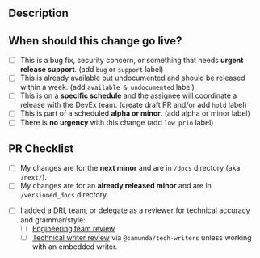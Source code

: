 ## Description

<!-- Provide an overview of what to expect in the PR. -->
<!-- Relate or link the associated epic or task. -->
<!-- Add `@camunda/tech-writers` as reviewer to pull in a tech writer, or add your embedded tech writer. -->

## When should this change go live?

<!-- PRs merged go to stage.docs.camunda.io first and must be manually released to docs.camunda.io. -->

- [ ] This is a bug fix, security concern, or something that needs **urgent release support**. (add `bug` or `support` label)
- [ ] This is already available but undocumented and should be released within a week. (add `available & undocumented` label)
- [ ] This is on a **specific schedule** and the assignee will coordinate a release with the DevEx team. (create draft PR and/or add `hold` label)
- [ ] This is part of a scheduled **alpha or minor**. (add alpha or minor label)
- [ ] There is **no urgency** with this change (add `low prio` label)

## PR Checklist

<!-- Camunda maintains 18 months of minor versions. Backporting your change to multiple versions is common. -->

- [ ] My changes are for the **next minor** and are in `/docs` directory (aka `/next/`).
- [ ] My changes are for an **already released minor** and are in `/versioned_docs` directory.

<!-- UNCOMMENT THIS SECTION IF APPLICABLE. Adding or removing pages requires extra steps.
- [ ] I included my new page in the sidebar file(s).
- [ ] I added a redirect for a renamed or deleted page to the .htaccess file.
-->

- [ ] I added a DRI, team, or delegate as a reviewer for technical accuracy and grammar/style:
  - [ ] [Engineering team review](https://github.com/camunda/camunda-docs/blob/main/howtos/documentation-guidelines.md#review-process)
  - [ ] [Technical writer review](https://github.com/camunda/camunda-docs/blob/main/howtos/documentation-guidelines.md#review-process) via `@camunda/tech-writers` unless working with an embedded writer.

<!-- UNCOMMENT THIS SECTION IF APPLICABLE. Changes to **docs infra**, including updates to workflows and adding new npm packages, must be first discussed via issue or #ask-c8-documentation and linked for context.
- [ ] My changes require a [docs infrastructure review](https://github.com/camunda/camunda-docs/blob/main/howtos/documentation-guidelines.md#review-process). (apply `dx` label) -->
